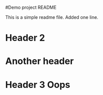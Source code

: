 #Demo project README

This is a simple readme file.
Added one line.

# Header 2

# Another header

# Header 3 Oops